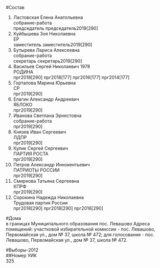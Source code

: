#Состав  
1. Ластовская Елена Анатольевна  
    собрание-работа  
    председатель председатель2019[290]  
2. Куйбышева Зоя Николаевна  
    ЕР  
    заместитель заместитель2019[290]  
3. Бутырева Лариса Алексеевна  
    собрание-работа  
    секретарь секретарь2019[290]  
4. Васильев Сергей Николаевич 1978  
    РОДИНА  
    прг2018[290] прг2018[177] прг2016[177] прг2014[177]  
5. Горталова Марина Юрьевна  
    СР  
    прг2019[290]  
6. Елагин Александр Андреевич  
    ЯБЛОКО  
    прг2019[290]  
7. Иванова Светлана Эрнестовна  
    собрание-работа  
    прг2019[290]  
8. Князев Иван Сергеевич  
    ЛДПР  
    прг2019[290]  
9. Кулик Сергей Сергеевич  
    ПАРТИЯ РОСТА  
    прг2019[290]  
10. Петров Александр Иннокентьевич  
    ПАТРИОТЫ РОССИИ  
    прг2019[290]  
11. Смирнова Татьяна Сергеевна  
    КПРФ  
    прг2019[290]  
12. Сорокина Надежда Николаевна  
    Трудовая партия России  
    прг2018[290] прг2018[290] прг2016[290]  

#Дома  
в границах Муниципального образования пос. Левашово Адреса помещений: участковой избирательной комиссии - пос. Левашово, Первомайская ул., дом № 37, школа № 472; для голосования - пос. Левашово, Первомайская ул., дом № 37, школа № 472.  
  
#Выборы-2012  
##Номер УИК  
325  
